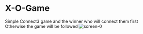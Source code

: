 # X-O-Game
Simple Connect3 game and the winner who will connect them first Otherwise the game  will be followed
![screen-0](https://user-images.githubusercontent.com/15935347/54573062-47ae5a00-49f3-11e9-9913-16bfa72612bd.jpg)

